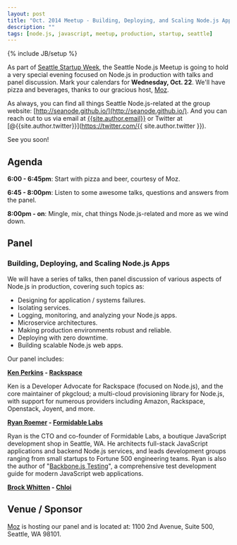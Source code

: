 ```yaml
---
layout: post
title: "Oct. 2014 Meetup - Building, Deploying, and Scaling Node.js Apps / Seattle Startup Week"
description: ""
tags: [node.js, javascript, meetup, production, startup, seattle]
---
```

{% include JB/setup %}

As part of [Seattle Startup Week](http://seattle.startupweek.co/),
the Seattle Node.js Meetup is going to hold a very special evening focused on
Node.js in production with talks and panel discussion. Mark your calendars
for **Wednesday, Oct. 22**. We'll have pizza and beverages, thanks to our
gracious host, [Moz](http://moz.com/).

As always, you can find all things Seattle Node.js-related at the group website:
[http://seanode.github.io/](http://seanode.github.io/). And you can reach out to
us via email at [{{site.author.email}}](mailto:{{site.author.email}}) or Twitter
at [@{{site.author.twitter}}](https://twitter.com/{{ site.author.twitter }}).

See you soon!

## Agenda

**6:00 - 6:45pm**: Start with pizza and beer, courtesy of Moz.

**6:45 - 8:00pm**: Listen to some awesome talks, questions and answers from
the panel.

**8:00pm - on**: Mingle, mix, chat things Node.js-related and more as we wind
down.


<!-- more start -->

## Panel

### Building, Deploying, and Scaling Node.js Apps

We will have a series of talks, then panel discussion of various aspects of
Node.js in production, covering such topics as:

* Designing for application / systems failures.
* Isolating services.
* Logging, monitoring, and analyzing your Node.js apps.
* Microservice architectures.
* Making production environments robust and reliable.
* Deploying with zero downtime.
* Building scalable Node.js web apps.

Our panel includes:

**[Ken Perkins](https://twitter.com/kenperkins) - [Rackspace](http://www.rackspace.com/)**

Ken is a Developer Advocate for Rackspace (focused on Node.js), and the core
maintainer of pkgcloud; a multi-cloud provisioning library for Node.js, with
support for numerous providers including Amazon, Rackspace, Openstack, Joyent,
and more.

**[Ryan Roemer](https://twitter.com/ryan_roemer) - [Formidable Labs](http://formidablelabs.com/)**

Ryan is the CTO and co-founder of Formidable Labs, a boutique JavaScript
development shop in Seattle, WA. He architects full-stack JavaScript
applications and backend Node.js services, and leads development groups ranging
from small startups to Fortune 500 engineering teams. Ryan is also the author of
"[Backbone.js Testing](http://backbone-testing.com/)", a comprehensive test
development guide for modern JavaScript web applications.

**[Brock Whitten](https://twitter.com/sintaxi) - [Chloi](http://chloi.io/)**

## Venue / Sponsor

[Moz](http://moz.com/) is hosting our panel and is located at:
1100 2nd Avenue, Suite 500, Seattle, WA 98101.

<!-- more end -->
